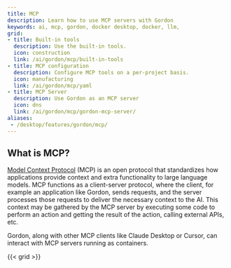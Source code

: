 ```yaml
---
title: MCP
description: Learn how to use MCP servers with Gordon
keywords: ai, mcp, gordon, docker desktop, docker, llm, 
grid:
- title: Built-in tools
  description: Use the built-in tools.
  icon: construction
  link: /ai/gordon/mcp/built-in-tools
- title: MCP configuration
  description: Configure MCP tools on a per-project basis.
  icon: manufacturing
  link: /ai/gordon/mcp/yaml
- title: MCP Server
  description: Use Gordon as an MCP server
  icon: dns
  link: /ai/gordon/mcp/gordon-mcp-server/
aliases: 
 - /desktop/features/gordon/mcp/
---
```


## What is MCP?

[Model Context Protocol](https://modelcontextprotocol.io/introduction) (MCP) is
an open protocol that standardizes how applications provide context and extra
functionality to large language models. MCP functions as a client-server
protocol, where the client, for example an application like Gordon, sends
requests, and the server processes those requests to deliver the necessary
context to the AI. This context may be gathered by the MCP server by executing
some code to perform an action and getting the result of the action, calling
external APIs, etc.

Gordon, along with other MCP clients like Claude Desktop or Cursor, can interact
with MCP servers running as containers.

{{< grid >}}